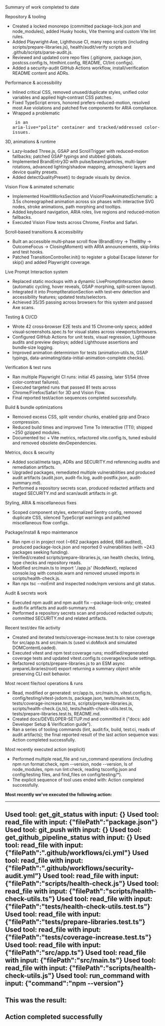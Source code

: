 Summary of work completed to date

Repository & tooling
- Created a locked monorepo (committed package-lock.json and node_modules), added Husky hooks, Vite theming and custom Vite lint rules.
- Added Playwright‑Axe, Lighthouse CI, many repo scripts (including scripts/prepare-libraries.js), health/audit/verify scripts and .github/scripts/parse-audit.js.
- Reviewed and updated core repo files (.gitignore, package.json, postcss.config.ts, htmlhint.config, README, CI/lint configs).
- Added a security-audit GitHub Actions workflow, install/verification README content and ADRs.

Performance & accessibility
- Inlined critical CSS, removed unused/duplicate styles, unified color variables and applied high‑contrast CSS patches.
- Fixed TypeScript errors, honored prefers-reduced-motion, resolved most Axe violations and patched five components for ARIA compliance.
- Wrapped a problematic <pre class="prompt-content"> in an aria-live="polite" container and tracked/addressed color‑contrast issues.

3D, animations & runtime
- Lazy‑loaded Three.js, GSAP and ScrollTrigger with reduced‑motion fallbacks; patched GSAP typings and stubbed globals.
- Implemented BrandEntry3D with pulse/beam/particles, multi-layer rotations, advanced lighting/shadow mapping, atmospheric layers and device quality presets.
- Added detectQualityPreset() to degrade visuals by device.

Vision Flow & animated schematic
- Implemented HowItWorksSection and VisionFlowAnimatedSchematic: a 3.5s choreographed animation across six phases with interactive SVG nodes, stroke animations, path morphing and tooltips.
- Added keyboard navigation, ARIA roles, live regions and reduced‑motion fallbacks.
- Executed Vision Flow tests across Chrome, Firefox and Safari.

Scroll‑based transitions & accessibility
- Built an accessible multi‑phase scroll flow (BrandEntry → TheWhy → OutcomeFocus → ClosingMoment) with ARIA announcements, skip‑links and test hooks.
- Patched TransitionController.init() to register a global Escape listener for skip() and added Playwright coverage.

Live Prompt Interaction system
- Replaced static mockups with a dynamic LivePromptInteraction demo (automatic cycling, hover reveals, GSAP morphing, split‑screen layout).
- Integrated it into PromptIterationSection with test‑env detection and accessibility features; updated tests/selectors.
- Achieved 35/35 passing across browsers for this system and passed Axe scans.

Testing & CI/CD
- Wrote 42 cross‑browser E2E tests and 15 Chrome‑only specs; added visual‑screenshots.spec.ts for visual states across viewports/browsers.
- Configured GitHub Actions for unit tests, visual regression, Lighthouse audits and preview deploys; added Lighthouse assertions and bundle‑size logging.
- Improved animation determinism for tests (animation‑utils.ts, GSAP typings, data-animating/data-initial-animation-complete checks).

Verification & test runs
- Ran multiple Playwright CI runs: initial 45 passing, later 51/54 (three color‑contrast failures).
- Executed targeted runs that passed 81 tests across Chrome/Firefox/Safari for 3D and Vision Flow.
- Final reported test/action sequences completed successfully.

Build & bundle optimizations
- Removed excess CSS, split vendor chunks, enabled gzip and Draco compression.
- Reduced build times and improved Time To Interactive (TTI); shipped ~250 gzipped modules.
- Documented tsc + Vite metrics, refactored vite.config.ts, tuned esbuild and removed obsolete devDependencies.

Metrics, docs & security
- Added social/meta tags, ADRs and SECURITY.md referencing audits and remediation artifacts.
- Upgraded packages, remediated multiple vulnerabilities and produced audit artifacts (audit.json, audit-fix.log, audit-postfix.json, audit-summary.md).
- Performed a repository secrets scan, produced redacted artifacts and staged SECURITY.md and scan/audit artifacts in git.

Styling, ARIA & miscellaneous fixes
- Scoped component styles, externalized Sentry config, removed duplicate CSS, silenced TypeScript warnings and patched miscellaneous flow configs.

Package/install & repo maintenance
- Ran npm ci in project root (~662 packages added, 686 audited), produced package-lock.json and reported 0 vulnerabilities (with ~243 packages seeking funding).
- Verified/created scripts/prepare-libraries.js, ran health checks, linting, type checks and repository reads.
- Modified src/main.ts to import './app.js' (NodeNext), replaced console.log with console.warn and removed unused imports in scripts/health-check.js.
- Ran npx tsc --noEmit and inspected node/npm versions and git status.

Audit & secrets work
- Executed npm audit and npm audit fix --package-lock-only; created audit‑fix artifacts and audit-summary.md.
- Performed a repository secrets scan and produced redacted outputs; committed SECURITY.md and related artifacts.

Recent test/dev file activity
- Created and iterated tests/coverage-increase.test.ts to raise coverage for src/app.ts and src/main.ts (used vi.doMock and simulated DOMContentLoaded).
- Executed vitest and npm test:coverage runs; modified/regenerated coverage tests and updated vitest.config.ts coverage/exclude settings.
- Refactored scripts/prepare-libraries.js to an ESM async prepareLibraries(root) export returning a summary object while preserving CLI exit behavior.

Most recent file/tool operations & runs
- Read, modified or generated: src/app.ts, src/main.ts, vitest.config.ts, config/testing/vitest-jsdom.ts, package.json, tests/main.test.ts, tests/coverage-increase.test.ts, scripts/prepare-libraries.js, scripts/health-check.{js,ts}, tests/health-check-utils.test.ts, tests/prepare-libraries.test.ts, README.md.
- Created docs/DEVELOPER-SETUP.md and committed it ("docs: add Developer Setup & Verification guide").
- Ran a series of tooling commands (lint, audit:fix, build, test:ci, reads of audit artifacts); the final reported result of the last action sequence was: Action completed successfully.

Most recently executed action (explicit)
- Performed multiple read_file and run_command operations (including npm run format:check, npm --version, node --version, ls of node_modules, npm run lint:check, reading tsconfig.json and config/testing files, and find_files on config/testing/*).
- The explicit sequence of tool uses ended with: Action completed successfully.

**Most recently we've executed the following action:**

---
Used tool: get_git_status with input: {}
Used tool: read_file with input: {"filePath":"package.json"}
Used tool: git_push with input: {}
Used tool: get_github_pipeline_status with input: {}
Used tool: read_file with input: {"filePath":".github/workflows/ci.yml"}
Used tool: read_file with input: {"filePath":".github/workflows/security-audit.yml"}
Used tool: read_file with input: {"filePath":"scripts/health-check.js"}
Used tool: read_file with input: {"filePath":"scripts/health-check-utils.ts"}
Used tool: read_file with input: {"filePath":"tests/health-check-utils.test.ts"}
Used tool: read_file with input: {"filePath":"tests/prepare-libraries.test.ts"}
Used tool: read_file with input: {"filePath":"tests/coverage-increase.test.ts"}
Used tool: read_file with input: {"filePath":"src/app.ts"}
Used tool: read_file with input: {"filePath":"src/main.ts"}
Used tool: read_file with input: {"filePath":"scripts/health-check-utils.js"}
Used tool: run_command with input: {"command":"npm --version"}
---

**This was the result:**
---
Action completed successfully
---
